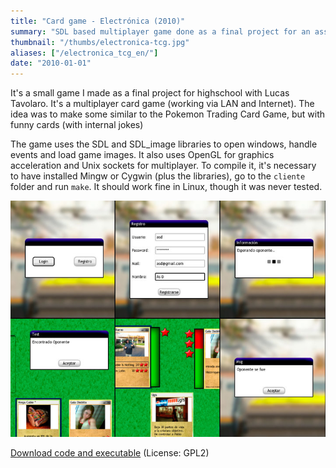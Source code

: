 ```yaml
---
title: "Card game - Electrónica (2010)"
summary: "SDL based multiplayer game done as a final project for an assignature."
thumbnail: "/thumbs/electronica-tcg.jpg"
aliases: ["/electronica_tcg_en/"]
date: "2010-01-01"
---
```

	
It's a small game I made as a final project for highschool with Lucas Tavolaro. It's a multiplayer card game (working via LAN and Internet). The idea was to make some similar to the Pokemon Trading Card Game, but with funny cards (with internal jokes)

The game uses the SDL and SDL_image libraries to open windows, handle events and load game images. It also uses OpenGL for graphics acceleration and Unix sockets for multiplayer. To compile it, it's necessary to have installed Mingw or Cygwin (plus the libraries), go to the `cliente` folder and run `make`. It should work fine in Linux, though it was never tested.

![Trading card game](/images/tcgort.jpg)

[Download code and executable](https://code.google.com/p/electronica-tgc/)
(License: GPL2)


